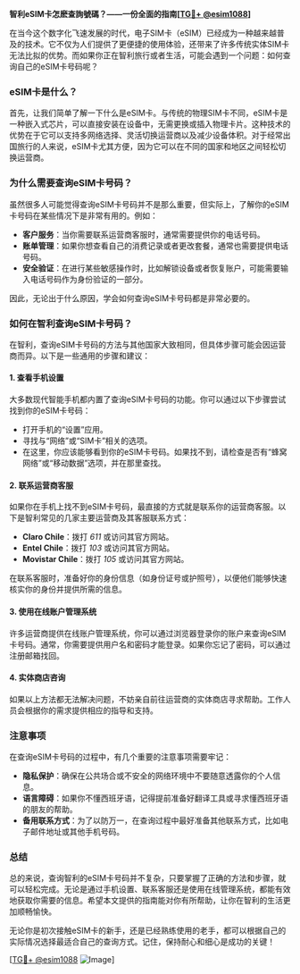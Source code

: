**智利eSIM卡怎麽查詢號碼？——一份全面的指南[[TG💪+ @esim1088](https://t.me/s/esim1088)]**

在当今这个数字化飞速发展的时代，电子SIM卡（eSIM）已经成为一种越来越普及的技术。它不仅为人们提供了更便捷的使用体验，还带来了许多传统实体SIM卡无法比拟的优势。而如果你正在智利旅行或者生活，可能会遇到一个问题：如何查询自己的eSIM卡号码呢？

### eSIM卡是什么？

首先，让我们简单了解一下什么是eSIM卡。与传统的物理SIM卡不同，eSIM卡是一种嵌入式芯片，可以直接安装在设备中，无需更换或插入物理卡片。这种技术的优势在于它可以支持多网络选择、灵活切换运营商以及减少设备体积。对于经常出国旅行的人来说，eSIM卡尤其方便，因为它可以在不同的国家和地区之间轻松切换运营商。

### 为什么需要查询eSIM卡号码？

虽然很多人可能觉得查询eSIM卡号码并不是那么重要，但实际上，了解你的eSIM卡号码在某些情况下是非常有用的。例如：

- **客户服务**：当你需要联系运营商客服时，通常需要提供你的电话号码。
- **账单管理**：如果你想查看自己的消费记录或者更改套餐，通常也需要提供电话号码。
- **安全验证**：在进行某些敏感操作时，比如解锁设备或者恢复账户，可能需要输入电话号码作为身份验证的一部分。

因此，无论出于什么原因，学会如何查询eSIM卡号码都是非常必要的。

### 如何在智利查询eSIM卡号码？

在智利，查询eSIM卡号码的方法与其他国家大致相同，但具体步骤可能会因运营商而异。以下是一些通用的步骤和建议：

#### 1. 查看手机设置

大多数现代智能手机都内置了查询eSIM卡号码的功能。你可以通过以下步骤尝试找到你的eSIM卡号码：

- 打开手机的“设置”应用。
- 寻找与“网络”或“SIM卡”相关的选项。
- 在这里，你应该能够看到你的eSIM卡号码。如果找不到，请检查是否有“蜂窝网络”或“移动数据”选项，并在那里查找。

#### 2. 联系运营商客服

如果你在手机上找不到eSIM卡号码，最直接的方式就是联系你的运营商客服。以下是智利常见的几家主要运营商及其客服联系方式：

- **Claro Chile**：拨打 *611* 或访问其官方网站。
- **Entel Chile**：拨打 *103* 或访问其官方网站。
- **Movistar Chile**：拨打 *105* 或访问其官方网站。

在联系客服时，准备好你的身份信息（如身份证号或护照号），以便他们能够快速核实你的身份并提供所需的信息。

#### 3. 使用在线账户管理系统

许多运营商提供在线账户管理系统，你可以通过浏览器登录你的账户来查询eSIM卡号码。通常，你需要提供用户名和密码才能登录。如果你忘记了密码，可以通过注册邮箱找回。

#### 4. 实体商店咨询

如果以上方法都无法解决问题，不妨亲自前往运营商的实体商店寻求帮助。工作人员会根据你的需求提供相应的指导和支持。

### 注意事项

在查询eSIM卡号码的过程中，有几个重要的注意事项需要牢记：

- **隐私保护**：确保在公共场合或不安全的网络环境中不要随意透露你的个人信息。
- **语言障碍**：如果你不懂西班牙语，记得提前准备好翻译工具或寻求懂西班牙语的朋友的帮助。
- **备用联系方式**：为了以防万一，在查询过程中最好准备其他联系方式，比如电子邮件地址或其他手机号码。

### 总结

总的来说，查询智利的eSIM卡号码并不复杂，只要掌握了正确的方法和步骤，就可以轻松完成。无论是通过手机设置、联系客服还是使用在线管理系统，都能有效地获取你需要的信息。希望本文提供的指南能对你有所帮助，让你在智利的生活更加顺畅愉快。

无论你是初次接触eSIM卡的新手，还是已经熟练使用的老手，都可以根据自己的实际情况选择最适合自己的查询方式。记住，保持耐心和细心是成功的关键！

[[TG💪+ @esim1088](https://t.me/s/esim1088) ![Image](https://i.postimg.cc/4NQfJmqS/Snipaste-2025-05-13-00-14-12.png)]